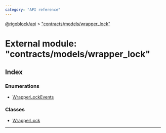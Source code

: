 ```yaml
---
category: "API reference"
---
```



[@rigoblock/api](../1.quick_start.md) > ["contracts/models/wrapper_lock"](../modules/_contracts_models_wrapper_lock_.md)

# External module: "contracts/models/wrapper_lock"

## Index

### Enumerations

* [WrapperLockEvents](../enums/_contracts_models_wrapper_lock_.wrapperlockevents.md)

### Classes

* [WrapperLock](../classes/_contracts_models_wrapper_lock_.wrapperlock.md)

---

